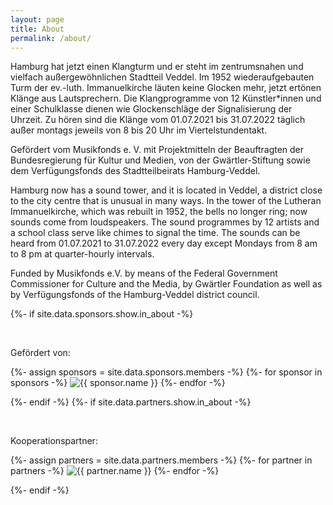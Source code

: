 ```yaml
---
layout: page
title: About
permalink: /about/
---
```


Hamburg hat jetzt einen Klangturm und er steht im zentrumsnahen und vielfach außergewöhnlichen Stadtteil Veddel. Im 1952 wiederaufgebauten Turm der ev.-luth. Immanuelkirche läuten keine Glocken mehr, jetzt ertönen Klänge aus Lautsprechern.
Die Klangprogramme von 12 Künstler*innen und einer Schulklasse dienen wie Glockenschläge der Signalisierung der Uhrzeit.
Zu hören sind die Klänge vom 01.07.2021 bis 31.07.2022 täglich außer montags jeweils von 8 bis 20 Uhr im Viertelstundentakt.

Gefördert vom Musikfonds e. V. mit Projektmitteln der Beauftragten der Bundesregierung für Kultur und Medien,
von der Gwärtler-Stiftung sowie dem Verfügungsfonds des Stadtteilbeirats Hamburg-Veddel.

Hamburg now has a sound tower, and it is located in Veddel, a district close to the city centre that is unusual in many ways. In the tower of the Lutheran Immanuelkirche, which was rebuilt in 1952, the bells no longer ring; now sounds come from loudspeakers.
The sound programmes by 12 artists and a school class serve like chimes to signal the time.
The sounds can be heard from 01.07.2021 to 31.07.2022 every day except Mondays from 8 am to 8 pm at quarter-hourly intervals.

Funded by Musikfonds e.V. by means of the Federal Government Commissioner for Culture and the Media,
by Gwärtler Foundation as well as by Verfügungsfonds of the Hamburg-Veddel district council.

{%- if site.data.sponsors.show.in_about -%}

<br/>
  <div class="footer-sponsors">
  <p class="sponsors-title">Gefördert von:</p>
  {%- assign sponsors = site.data.sponsors.members -%}
  {%- for sponsor in sponsors -%}
  <img src="{{ sponsor.logo | relative_url }}" alt="{{ sponsor.name }}" style="{{ sponsor.style }}"/>
  {%- endfor -%}
  </div>

{%- endif -%}
{%- if site.data.partners.show.in_about -%}

<br/>
  <div class="footer-partners">
  <p class="partners-title">Kooperationspartner:</p>
  {%- assign partners = site.data.partners.members -%}
  {%- for partner in partners -%}
  <img src="{{ partner.logo | relative_url }}" alt="{{ partner.name }}" style="{{ partner.style }}"/>
  {%- endfor -%}
  </div>

{%- endif -%}
